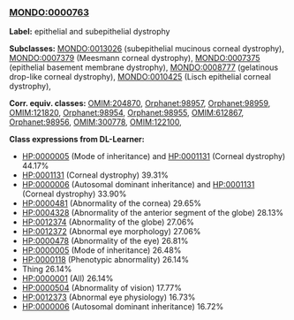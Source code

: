 
### [MONDO:0000763](http://purl.obolibrary.org/obo/MONDO_0000763)
**Label:** epithelial and subepithelial dystrophy

**Subclasses:** [MONDO:0013026](http://purl.obolibrary.org/obo/MONDO_0013026) (subepithelial mucinous corneal dystrophy), [MONDO:0007379](http://purl.obolibrary.org/obo/MONDO_0007379) (Meesmann corneal dystrophy), [MONDO:0007375](http://purl.obolibrary.org/obo/MONDO_0007375) (epithelial basement membrane dystrophy), [MONDO:0008777](http://purl.obolibrary.org/obo/MONDO_0008777) (gelatinous drop-like corneal dystrophy), [MONDO:0010425](http://purl.obolibrary.org/obo/MONDO_0010425) (Lisch epithelial corneal dystrophy), 

**Corr. equiv. classes:** [OMIM:204870](http://purl.obolibrary.org/obo/OMIM_204870), [Orphanet:98957](http://www.orpha.net/ORDO/Orphanet_98957), [Orphanet:98959](http://www.orpha.net/ORDO/Orphanet_98959), [OMIM:121820](http://purl.obolibrary.org/obo/OMIM_121820), [Orphanet:98954](http://www.orpha.net/ORDO/Orphanet_98954), [Orphanet:98955](http://www.orpha.net/ORDO/Orphanet_98955), [OMIM:612867](http://purl.obolibrary.org/obo/OMIM_612867), [Orphanet:98956](http://www.orpha.net/ORDO/Orphanet_98956), [OMIM:300778](http://purl.obolibrary.org/obo/OMIM_300778), [OMIM:122100](http://purl.obolibrary.org/obo/OMIM_122100), 

**Class expressions from DL-Learner:**

- [HP:0000005](http://purl.obolibrary.org/obo/HP_0000005) (Mode of inheritance) and [HP:0001131](http://purl.obolibrary.org/obo/HP_0001131) (Corneal dystrophy) 44.17%
- [HP:0001131](http://purl.obolibrary.org/obo/HP_0001131) (Corneal dystrophy) 39.31%
- [HP:0000006](http://purl.obolibrary.org/obo/HP_0000006) (Autosomal dominant inheritance) and [HP:0001131](http://purl.obolibrary.org/obo/HP_0001131) (Corneal dystrophy) 33.90%
- [HP:0000481](http://purl.obolibrary.org/obo/HP_0000481) (Abnormality of the cornea) 29.65%
- [HP:0004328](http://purl.obolibrary.org/obo/HP_0004328) (Abnormality of the anterior segment of the globe) 28.13%
- [HP:0012374](http://purl.obolibrary.org/obo/HP_0012374) (Abnormality of the globe) 27.06%
- [HP:0012372](http://purl.obolibrary.org/obo/HP_0012372) (Abnormal eye morphology) 27.06%
- [HP:0000478](http://purl.obolibrary.org/obo/HP_0000478) (Abnormality of the eye) 26.81%
- [HP:0000005](http://purl.obolibrary.org/obo/HP_0000005) (Mode of inheritance) 26.48%
- [HP:0000118](http://purl.obolibrary.org/obo/HP_0000118) (Phenotypic abnormality) 26.14%
- Thing 26.14%
- [HP:0000001](http://purl.obolibrary.org/obo/HP_0000001) (All) 26.14%
- [HP:0000504](http://purl.obolibrary.org/obo/HP_0000504) (Abnormality of vision) 17.77%
- [HP:0012373](http://purl.obolibrary.org/obo/HP_0012373) (Abnormal eye physiology) 16.73%
- [HP:0000006](http://purl.obolibrary.org/obo/HP_0000006) (Autosomal dominant inheritance) 16.72%


